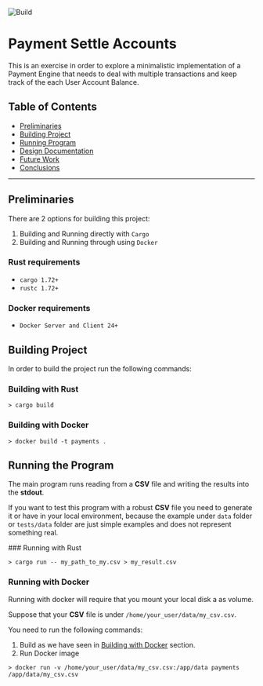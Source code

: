 ![Build](https://github.com/jproyo/payment-settle-accounts/actions/workflows/build.yml/badge.svg)

# Payment Settle Accounts

This is an exercise in order to explore a minimalistic implementation of a Payment Engine that needs to deal with multiple transactions and keep track of the each User Account Balance.

## Table of Contents
- [Preliminaries](#preliminaries)
- [Building Project](#building-project)
- [Running Program](#running-program)
- [Design Documentation](#design-documentation)
- [Future Work](#future-work)
- [Conclusions](#conclusions)

---

## Preliminaries

There are 2 options for building this project:

1. Building and Running directly with `Cargo`
2. Building and Running through using `Docker`

### Rust requirements

- `cargo 1.72+`
- `rustc 1.72+`

### Docker requirements

- `Docker Server and Client 24+`

## Building Project

In order to build the project run the following commands:

### Building with Rust

```shell
> cargo build
```

### Building with Docker

```shell
> docker build -t payments .
```

## Running the Program

The main program runs reading from a **CSV** file and writing the results into the **stdout**.

If you want to test this program with a robust **CSV** file you need to generate it or have in your local environment, because the example under `data` folder or `tests/data` folder are just simple examples and does not represent something real.

### Running with Rust

```shell
> cargo run -- my_path_to_my.csv > my_result.csv
```

### Running with Docker

Running with docker will require that you mount your local disk a as volume.

Suppose that your **CSV** file is under `/home/your_user/data/my_csv.csv`.

You need to run the following commands:

1. Build as we have seen in [Building with Docker](#building-with-docker) section.
2. Run Docker image

```shell
> docker run -v /home/your_user/data/my_csv.csv:/app/data payments /app/data/my_csv.csv
```





